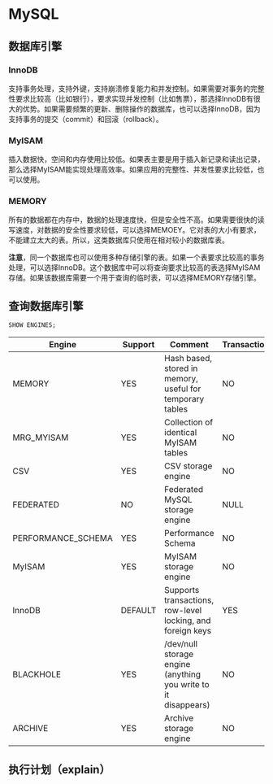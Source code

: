 # MySQL

## 数据库引擎

### InnoDB
支持事务处理，支持外键，支持崩溃修复能力和并发控制。如果需要对事务的完整性要求比较高（比如银行），要求实现并发控制（比如售票），那选择InnoDB有很大的优势。如果需要频繁的更新、删除操作的数据库，也可以选择InnoDB，因为支持事务的提交（commit）和回滚（rollback）。 

### MyISAM
插入数据快，空间和内存使用比较低。如果表主要是用于插入新记录和读出记录，那么选择MyISAM能实现处理高效率。如果应用的完整性、并发性要求比较低，也可以使用。

### MEMORY
所有的数据都在内存中，数据的处理速度快，但是安全性不高。如果需要很快的读写速度，对数据的安全性要求较低，可以选择MEMOEY。它对表的大小有要求，不能建立太大的表。所以，这类数据库只使用在相对较小的数据库表。

**注意**，同一个数据库也可以使用多种存储引擎的表。如果一个表要求比较高的事务处理，可以选择InnoDB。这个数据库中可以将查询要求比较高的表选择MyISAM存储。如果该数据库需要一个用于查询的临时表，可以选择MEMORY存储引擎。

## 查询数据库引擎

```mysql
SHOW ENGINES;
```
|Engine|Support|Comment|Transactions|XA |Savepoints
|--|--|--|--|--|--|
|MEMORY|YES| Hash based, stored in memory, useful for temporary tables | NO | NO   | NO |
| MRG_MYISAM  | YES | Collection of identical MyISAM tables|NO|NO| NO |
|CSV|YES| CSV storage engine| NO |NO|NO|
|FEDERATED|NO| Federated MySQL storage engine|NULL|NULL|NULL|
| PERFORMANCE_SCHEMA|YES| Performance Schema| NO| NO| NO|
| MyISAM  | YES | MyISAM storage engine | NO |NO| NO|
| InnoDB  | DEFAULT | Supports transactions, row-level locking, and foreign keys | YES | YES  | YES |
| BLACKHOLE  | YES  | /dev/null storage engine (anything you write to it disappears) | NO   | NO  | NO|
| ARCHIVE| YES| Archive storage engine| NO | NO | NO |

## 执行计划（explain）
